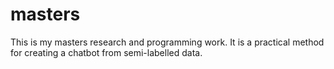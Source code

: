 # masters
This is my masters research and programming work. It is a practical method for creating a chatbot from semi-labelled data.
